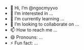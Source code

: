 - 👋 Hi, I’m @ngocmyyvo
- 👀 I’m interested in ...
- 🌱 I’m currently learning ...
- 💞️ I’m looking to collaborate on ...
- 📫 How to reach me ...
- 😄 Pronouns: ...
- ⚡ Fun fact: ...

<!---
ngocmyyvo/ngocmyyvo is a ✨ special ✨ repository because its `README.md` (this file) appears on your GitHub profile.
You can click the Preview link to take a look at your changes.
--->
